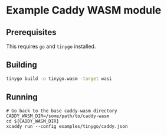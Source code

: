 # Example Caddy WASM module

## Prerequisites
This requires `go` and `tinygo` installed.

## Building
```sh
tinygo build -o tinygo.wasm -target wasi
```

## Running
```
# Go back to the base caddy-wasm directory
CADDY_WASM_DIR=/some/path/to/caddy-wasm
cd ${CADDY_WASM_DIR}
xcaddy run --config examples/tinygo/caddy.json
```
